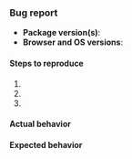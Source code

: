 <!-- Delete this template for feature requests -->

### Bug report

- __Package version(s)__: <!-- fill this out -->
- __Browser and OS versions__: <!-- fill this out -->

#### Steps to reproduce

1. <!-- fill this out -->
1. <!-- fill this out -->
1. <!-- fill this out -->

#### Actual behavior

<!-- fill this out -->

#### Expected behavior

<!-- fill this out -->
